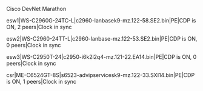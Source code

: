 Cisco DevNet Marathon

esw1|WS-C2960G-24TC-L|c2960-lanbasek9-mz.122-58.SE2.bin|PE|CDP is ON, 2 peers|Clock in sync

esw2|WS-C2960-24TT-L|c2960-lanbase-mz.122-53.SE2.bin|PE|CDP is ON, 0 peers|Clock in sync

esw3|WS-C2950T-24|c2950-i6k2l2q4-mz.121-22.EA14.bin|PE|CDP is ON, 0 peers|Clock in sync

csr|ME-C6524GT-8S|s6523-advipservicesk9-mz.122-33.SXI14.bin|PE|CDP is ON, 1 peers|Clock in sync
